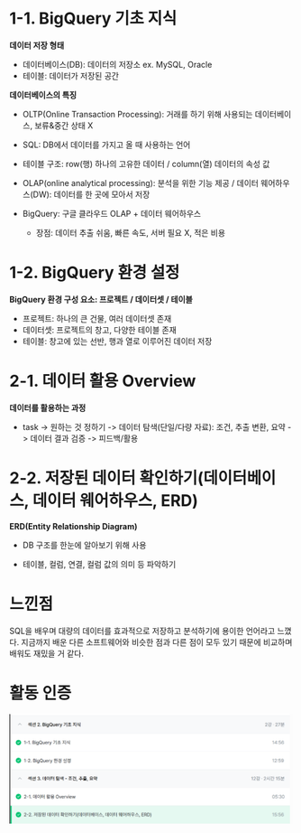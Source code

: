# 1-1. BigQuery 기초 지식 

**데이터 저장 형태**
- 데이터베이스(DB): 데이터의 저장소 ex. MySQL, Oracle 
- 테이블: 데이터가 저장된 공간

**데이터베이스의 특징**
- OLTP(Online Transaction Processing): 거래를 하기 위해 사용되는 데이터베이스, 보류&중간 상태 X 
- SQL: DB에서 데이터를 가지고 올 때 사용하는 언어

- 테이블 구조: row(행) 하나의 고유한 데이터  / column(열) 데이터의 속성 값
- OLAP(online analytical processing): 분석을 위한 기능 제공 / 데이터 웨어하우스(DW): 데이터를 한 곳에 모아서 저장

- BigQuery: 구글 클라우드 OLAP + 데이터 웨어하우스
  - 장점: 데이터 추출 쉬움, 빠른 속도, 서버 필요 X, 적은 비용 


# 1-2. BigQuery 환경 설정

**BigQuery 환경 구성 요소: 프로젝트 / 데이터셋 / 테이블** 
- 프로젝트: 하나의 큰 건물, 여러 데이터셋 존재
- 데이터셋: 프로젝트의 창고, 다양한 테이블 존재
- 테이블: 창고에 있는 선반, 행과 열로 이루어진 데이터 저장 


# 2-1. 데이터 활용 Overview

**데이터를 활용하는 과정**
- task -> 원하는 것 정하기 -> 데이터 탐색(단일/다량 자료): 조건, 추출 변환, 요약 -> 데이터 결과 검증 -> 피드백/활용


# 2-2. 저장된 데이터 확인하기(데이터베이스, 데이터 웨어하우스, ERD)

**ERD(Entity Relationship Diagram)**
- DB 구조를 한눈에 알아보기 위해 사용

- 테이블, 컬럼, 연결, 컬럼 값의 의미 등 파악하기 



# 느낀점
SQL을 배우며 대량의 데이터를 효과적으로 저장하고 분석하기에 용이한 언어라고 느꼈다. 지금까지 배운 다른 소프트웨어와 비슷한 점과 다른 점이 모두 있기 때문에 비교하며 배워도 재밌을 거 같다. 

# 활동 인증


![수강인증](sql_images/image.png)
